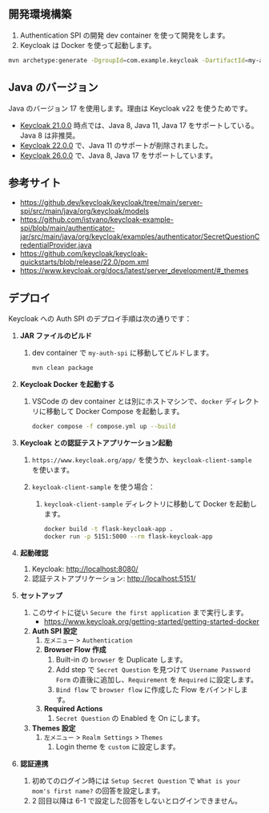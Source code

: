 ## 開発環境構築

1. Authentication SPI の開発 dev container を使って開発をします。
2. Keycloak は Docker を使って起動します。

```bash
mvn archetype:generate -DgroupId=com.example.keycloak -DartifactId=my-auth-spi -DarchetypeArtifactId=maven-archetype-quickstart -DinteractiveMode=false
```

## Java のバージョン

Java のバージョン 17 を使用します。理由は Keycloak v22 を使うためです。

- [Keycloak 21.0.0](https://www.keycloak.org/docs/21.1.2/release_notes/#keycloak-21-0-0) 時点では、Java 8, Java 11, Java 17 をサポートしている。Java 8 は非推奨。
- [Keycloak 22.0.0](https://www.keycloak.org/docs/latest/release_notes/index.html#keycloak-22-0-0) で、Java 11 のサポートが削除されました。
- [Keycloak 26.0.0](https://www.keycloak.org/docs/latest/release_notes/index.html#keycloak-26-0-0) で、Java 8, Java 17 をサポートしています。

## 参考サイト

- <https://github.dev/keycloak/keycloak/tree/main/server-spi/src/main/java/org/keycloak/models>
- <https://github.com/istvano/keycloak-example-spi/blob/main/authenticator-jar/src/main/java/org/keycloak/examples/authenticator/SecretQuestionCredentialProvider.java>
- <https://github.com/keycloak/keycloak-quickstarts/blob/release/22.0/pom.xml>
- <https://www.keycloak.org/docs/latest/server_development/#_themes>

## デプロイ

Keycloak への Auth SPI のデプロイ手順は次の通りです：

1. **JAR ファイルのビルド**

   1. dev container で `my-auth-spi` に移動してビルドします。

      ```bash
      mvn clean package
      ```

2. **Keycloak Docker を起動する**

   1. VSCode の dev container とは別にホストマシンで、`docker` ディレクトリに移動して Docker Compose を起動します。

      ```bash
      docker compose -f compose.yml up --build
      ```

3. **Keycloak との認証テストアプリケーション起動**

   1. `https://www.keycloak.org/app/` を使うか、`keycloak-client-sample` を使います。
   2. `keycloak-client-sample` を使う場合：

      1. `keycloak-client-sample` ディレクトリに移動して Docker を起動します。

         ```bash
         docker build -t flask-keycloak-app .
         docker run -p 5151:5000 --rm flask-keycloak-app
         ```

4. **起動確認**

   1. Keycloak: <http://localhost:8080/>
   2. 認証テストアプリケーション: <http://localhost:5151/>

5. **セットアップ**

   1. このサイトに従い `Secure the first application` まで実行します。
      - <https://www.keycloak.org/getting-started/getting-started-docker>
   2. **Auth SPI 設定**
      1. `左メニュー` > `Authentication`
      2. **Browser Flow 作成**
         1. Built-in の `browser` を Duplicate します。
         2. Add step で `Secret Question` を見つけて `Username Password Form` の直後に追加し、`Requirement` を `Required` に設定します。
         3. `Bind flow` で `browser flow` に作成した Flow をバインドします。
      3. **Required Actions**
         1. `Secret Question` の Enabled を On にします。
   3. **Themes 設定**
      1. `左メニュー` > `Realm Settings` > `Themes`
         1. Login theme を `custom` に設定します。

6. **認証連携**

   1. 初めてのログイン時には `Setup Secret Question` で `What is your mom's first name?` の回答を設定します。
   2. 2 回目以降は 6-1 で設定した回答をしないとログインできません。
